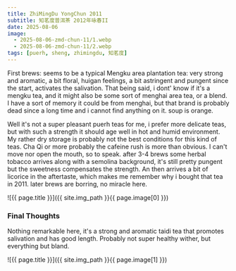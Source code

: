 ```yaml
---
title: ZhiMingDu YongChun 2011
subtitle: 知茗度普洱茶 2012年咏春II
date: 2025-08-06
image: 
  - 2025-08-06-zmd-chun-11/1.webp
  - 2025-08-06-zmd-chun-11/2.webp
tags: [puerh, sheng, zhimingdu, 知茗度]
---
```

First brews: seems to be a typical Mengku area plantation tea: very strong and aromatic, a bit floral, huigan feelings, a bit astringent and pungent since the start, activates the salivation. That being said, i dont' know if it's a mengku tea, and it might also be some sort of menghai area tea, or a blend. I have a sort of memory it could be from menghai, but that brand is probably dead since a long time and i cannot find anything on it. soup is orange.

Well it's not a super pleasant puerh teas for me, i prefer more delicate teas, but with such a strength it should age well in hot and humid environment. My rather dry storage is probably not the best conditions for this kind of teas.
Cha Qi or more probably the cafeine rush is more than obvious. I can't move nor open the mouth, so to speak.
after 3-4 brews some herbal tobacco arrives along with a semolina background, it's still pretty pungent but the sweetness compensates the strength. An then arrives a bit of licorice in the aftertaste, which makes me remember why i bought that tea in 2011.
later brews are borring, no miracle here.

![{{ page.title }}]({{ site.img_path }}{{ page.image[0] }})

### Final Thoughts
Nothing remarkable here, it's a strong and aromatic taidi tea that promotes salivation and has good length. Probably not super healthy wither, but everything but bland.

![{{ page.title }}]({{ site.img_path }}{{ page.image[1] }})
